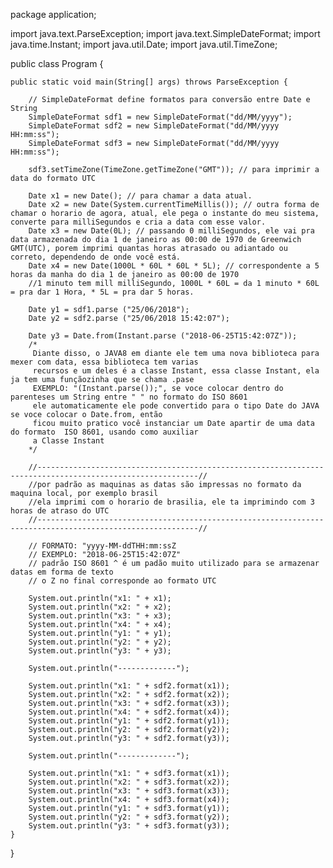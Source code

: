 package application;

import java.text.ParseException;
import java.text.SimpleDateFormat;
import java.time.Instant;
import java.util.Date;
import java.util.TimeZone;

public class Program {

	public static void main(String[] args) throws ParseException {
		
		// SimpleDateFormat define formatos para conversão entre Date e String
		SimpleDateFormat sdf1 = new SimpleDateFormat("dd/MM/yyyy");
		SimpleDateFormat sdf2 = new SimpleDateFormat("dd/MM/yyyy HH:mm:ss");
		SimpleDateFormat sdf3 = new SimpleDateFormat("dd/MM/yyyy HH:mm:ss");
		
		sdf3.setTimeZone(TimeZone.getTimeZone("GMT")); // para imprimir a data do formato UTC
		
		Date x1 = new Date(); // para chamar a data atual.
		Date x2 = new Date(System.currentTimeMillis()); // outra forma de chamar o horario de agora, atual, ele pega o instante do meu sistema, converte para milliSegundos e cria a data com esse valor.
		Date x3 = new Date(0L); // passando 0 milliSegundos, ele vai pra data armazenada do dia 1 de janeiro as 00:00 de 1970 de Greenwich GMT(UTC), porem imprimi quantas horas atrasado ou adiantado ou correto, dependendo de onde você está. 
		Date x4 = new Date(1000L * 60L * 60L * 5L); // correspondente a 5 horas da manha do dia 1 de janeiro as 00:00 de 1970
		//1 minuto tem mill milliSegundo, 1000L * 60L = da 1 minuto * 60L = pra dar 1 Hora, * 5L = pra dar 5 horas.
		
		Date y1 = sdf1.parse ("25/06/2018");
		Date y2 = sdf2.parse ("25/06/2018 15:42:07");
		
		Date y3 = Date.from(Instant.parse ("2018-06-25T15:42:07Z"));
		/* 
		 Diante disso, o JAVA8 em diante ele tem uma nova biblioteca para mexer com data, essa biblioteca tem varias
		 recursos e um deles é a classe Instant, essa classe Instant, ela ja tem uma funçãozinha que se chama .pase
		 EXEMPLO: "(Instant.parse());", se voce colocar dentro do parenteses um String entre " " no formato do ISO 8601
		 ele automaticamente ele pode convertido para o tipo Date do JAVA se voce colocar o Date.from, então
		 ficou muito pratico você instanciar um Date apartir de uma data do formato  ISO 8601, usando como auxiliar
		 a Classe Instant
		*/
		
		//----------------------------------------------------------------------------------------------------------//
		//por padrão as maquinas as datas são impressas no formato da maquina local, por exemplo brasil
		//ela imprimi com o horario de brasilia, ele ta imprimindo com 3 horas de atraso do UTC
		//----------------------------------------------------------------------------------------------------------//
		
		// FORMATO: "yyyy-MM-ddTHH:mm:ssZ
		// EXEMPLO: "2018-06-25T15:42:07Z"
		// padrão ISO 8601 ^ é um padão muito utilizado para se armazenar datas em forma de texto 
		// o Z no final corresponde ao formato UTC
		
		System.out.println("x1: " + x1);
		System.out.println("x2: " + x2);
		System.out.println("x3: " + x3);
		System.out.println("x4: " + x4);
		System.out.println("y1: " + y1);
		System.out.println("y2: " + y2);
		System.out.println("y3: " + y3);
		
		System.out.println("-------------");
		
		System.out.println("x1: " + sdf2.format(x1));
		System.out.println("x2: " + sdf2.format(x2));
		System.out.println("x3: " + sdf2.format(x3));
		System.out.println("x4: " + sdf2.format(x4));
		System.out.println("y1: " + sdf2.format(y1));
		System.out.println("y2: " + sdf2.format(y2));
		System.out.println("y3: " + sdf2.format(y3));
		
		System.out.println("-------------");
		
		System.out.println("x1: " + sdf3.format(x1));
		System.out.println("x2: " + sdf3.format(x2));
		System.out.println("x3: " + sdf3.format(x3));
		System.out.println("x4: " + sdf3.format(x4));
		System.out.println("y1: " + sdf3.format(y1));
		System.out.println("y2: " + sdf3.format(y2));
		System.out.println("y3: " + sdf3.format(y3));
	}

}
